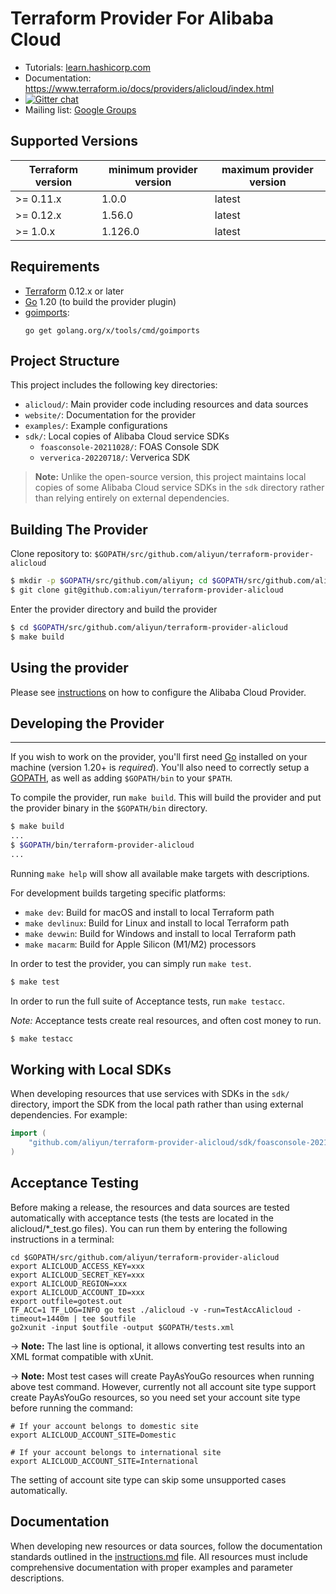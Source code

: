 Terraform Provider For Alibaba Cloud
==================

- Tutorials: [learn.hashicorp.com](https://learn.hashicorp.com/terraform?track=getting-started#getting-started)
- Documentation: https://www.terraform.io/docs/providers/alicloud/index.html
- [![Gitter chat](https://badges.gitter.im/hashicorp-terraform/Lobby.png)](https://gitter.im/hashicorp-terraform/Lobby)
- Mailing list: [Google Groups](http://groups.google.com/group/terraform-tool)

Supported Versions
------------------

| Terraform version | minimum provider version |maximum provider version
| ---- | ---- | ----| 
| >= 0.11.x	| 1.0.0	| latest |
| >= 0.12.x	| 1.56.0	| latest |
| >= 1.0.x	| 1.126.0	| latest |

Requirements
------------

-	[Terraform](https://www.terraform.io/downloads.html) 0.12.x or later
-	[Go](https://golang.org/doc/install) 1.20 (to build the provider plugin)
-   [goimports](https://godoc.org/golang.org/x/tools/cmd/goimports):
    ```
    go get golang.org/x/tools/cmd/goimports
    ```

Project Structure
----------------

This project includes the following key directories:

- `alicloud/`: Main provider code including resources and data sources
- `website/`: Documentation for the provider 
- `examples/`: Example configurations
- `sdk/`: Local copies of Alibaba Cloud service SDKs
  - `foasconsole-20211028/`: FOAS Console SDK
  - `ververica-20220718/`: Ververica SDK

> **Note:** Unlike the open-source version, this project maintains local copies of some Alibaba Cloud service SDKs in the `sdk` directory rather than relying entirely on external dependencies.

Building The Provider
---------------------

Clone repository to: `$GOPATH/src/github.com/aliyun/terraform-provider-alicloud`

```sh
$ mkdir -p $GOPATH/src/github.com/aliyun; cd $GOPATH/src/github.com/aliyun
$ git clone git@github.com:aliyun/terraform-provider-alicloud
```

Enter the provider directory and build the provider

```sh
$ cd $GOPATH/src/github.com/aliyun/terraform-provider-alicloud
$ make build
```

Using the provider
----------------------
Please see [instructions](https://registry.terraform.io/providers/aliyun/alicloud/latest/docs#authentication) on how to configure the Alibaba Cloud Provider.


## Developing the Provider
---------------------------

If you wish to work on the provider, you'll first need [Go](http://www.golang.org) installed on your machine (version 1.20+ is *required*). You'll also need to correctly setup a [GOPATH](http://golang.org/doc/code.html#GOPATH), as well as adding `$GOPATH/bin` to your `$PATH`.

To compile the provider, run `make build`. This will build the provider and put the provider binary in the `$GOPATH/bin` directory.

```sh
$ make build
...
$ $GOPATH/bin/terraform-provider-alicloud
...
```

Running `make help` will show all available make targets with descriptions.

For development builds targeting specific platforms:
- `make dev`: Build for macOS and install to local Terraform path
- `make devlinux`: Build for Linux and install to local Terraform path
- `make devwin`: Build for Windows and install to local Terraform path
- `make macarm`: Build for Apple Silicon (M1/M2) processors

In order to test the provider, you can simply run `make test`.

```sh
$ make test
```

In order to run the full suite of Acceptance tests, run `make testacc`.

*Note:* Acceptance tests create real resources, and often cost money to run.

```sh
$ make testacc
```

## Working with Local SDKs

When developing resources that use services with SDKs in the `sdk/` directory, import the SDK from the local path rather than using external dependencies. For example:

```go
import (
    "github.com/aliyun/terraform-provider-alicloud/sdk/foasconsole-20211028/client"
)
```

## Acceptance Testing
Before making a release, the resources and data sources are tested automatically with acceptance tests (the tests are located in the alicloud/*_test.go files).
You can run them by entering the following instructions in a terminal:
```
cd $GOPATH/src/github.com/aliyun/terraform-provider-alicloud
export ALICLOUD_ACCESS_KEY=xxx
export ALICLOUD_SECRET_KEY=xxx
export ALICLOUD_REGION=xxx
export ALICLOUD_ACCOUNT_ID=xxx
export outfile=gotest.out
TF_ACC=1 TF_LOG=INFO go test ./alicloud -v -run=TestAccAlicloud -timeout=1440m | tee $outfile
go2xunit -input $outfile -output $GOPATH/tests.xml
```

-> **Note:** The last line is optional, it allows converting test results into an XML format compatible with xUnit.


-> **Note:** Most test cases will create PayAsYouGo resources when running above test command. However, currently not all
 account site type support create PayAsYouGo resources, so you need set your account site type before running the command:
```
# If your account belongs to domestic site
export ALICLOUD_ACCOUNT_SITE=Domestic

# If your account belongs to international site
export ALICLOUD_ACCOUNT_SITE=International
```
The setting of account site type can skip some unsupported cases automatically.

## Documentation

When developing new resources or data sources, follow the documentation standards outlined in the [instructions.md](docs/instructions.md) file. All resources must include comprehensive documentation with proper examples and parameter descriptions.
